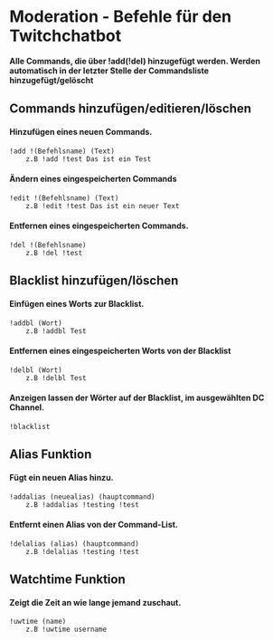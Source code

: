 # Moderation - Befehle für den Twitchchatbot

**Alle Commands, die über !add(!del) hinzugefügt werden. Werden automatisch in der letzter Stelle der Commandsliste hinzugefügt/gelöscht**

## **Commands hinzufügen/editieren/löschen**

#### Hinzufügen eines neuen Commands.<br>

```
!add !(Befehlsname) (Text)  
    z.B !add !test Das ist ein Test
```
#### Ändern eines eingespeicherten Commands<br>

```
!edit !(Befehlsname) (Text)  
    z.B !edit !test Das ist ein neuer Text 
 ```     
#### Entfernen eines eingespeicherten Commands.<br>

```
!del !(Befehlsname)
    z.B !del !test
```
## **Blacklist  hinzufügen/löschen**

#### Einfügen eines Worts zur Blacklist.<br>

```
!addbl (Wort)   
    z.B !addbl Test
```      
#### Entfernen eines eingespeicherten Worts von der Blacklist<br>

```
!delbl (Wort)
    z.B !delbl Test 
```      
#### Anzeigen lassen der Wörter auf der Blacklist, im ausgewählten DC Channel.<br>

```
!blacklist
```

## **Alias Funktion**

#### Fügt ein neuen Alias hinzu.<br>

```
!addalias (neuealias) (hauptcommand)
    z.B !addalias !testing !test
```
#### Entfernt einen Alias von der Command-List.<br>

```
!delalias (alias) (hauptcommand)
    z.B !delalias !testing !test 
```

## **Watchtime Funktion**

#### Zeigt die Zeit an wie lange jemand zuschaut.<br>

```
!uwtime (name)
    z.B !uwtime username
```